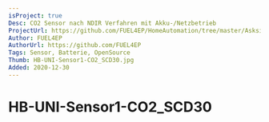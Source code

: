 ```yaml
---
isProject: true
Desc: CO2 Sensor nach NDIR Verfahren mit Akku-/Netzbetrieb
ProjectUrl: https://github.com/FUEL4EP/HomeAutomation/tree/master/AsksinPP_developments/sketches/HB-UNI-Sensor1-CO2_SCD30
Author: FUEL4EP
AuthorUrl: https://github.com/FUEL4EP
Tags: Sensor, Batterie, OpenSource
Thumb: HB-UNI-Sensor1-CO2_SCD30.jpg
Added: 2020-12-30
---
```


# HB-UNI-Sensor1-CO2_SCD30
